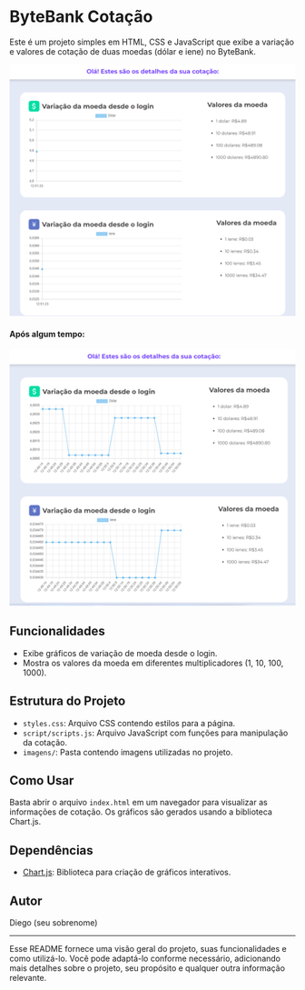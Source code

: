 # ByteBank Cotação

Este é um projeto simples em HTML, CSS e JavaScript que exibe a variação e valores de cotação de duas moedas (dólar e iene) no ByteBank.

<div align="center">
  <img src="img/proj1.png" alt="Imagem do Projeto">
</div>

#### Após algum tempo:

<div align="center">
  <img src="img/proj2.png" alt="Imagem do Projeto">
</div>

## Funcionalidades

- Exibe gráficos de variação de moeda desde o login.
- Mostra os valores da moeda em diferentes multiplicadores (1, 10, 100, 1000).

## Estrutura do Projeto

- `styles.css`: Arquivo CSS contendo estilos para a página.
- `script/scripts.js`: Arquivo JavaScript com funções para manipulação da cotação.
- `imagens/`: Pasta contendo imagens utilizadas no projeto.

## Como Usar

Basta abrir o arquivo `index.html` em um navegador para visualizar as informações de cotação. Os gráficos são gerados usando a biblioteca Chart.js.

## Dependências

- [Chart.js](https://www.chartjs.org/): Biblioteca para criação de gráficos interativos.

## Autor

Diego (seu sobrenome)

---

Esse README fornece uma visão geral do projeto, suas funcionalidades e como utilizá-lo. Você pode adaptá-lo conforme necessário, adicionando mais detalhes sobre o projeto, seu propósito e qualquer outra informação relevante.
